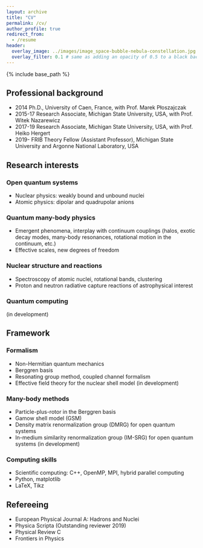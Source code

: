 ```yaml
---
layout: archive
title: "CV"
permalink: /cv/
author_profile: true
redirect_from:
  - /resume
header:
  overlay_image: ../images/image_space-bubble-nebula-constellation.jpg
  overlay_filter: 0.1 # same as adding an opacity of 0.5 to a black background
---
```


{% include base_path %}


## Professional background

- 2014 Ph.D., University of Caen, France, with Prof. Marek P&#322;oszajczak
- 2015-17 Research Associate, Michigan State University, USA, with Prof. Witek Nazarewicz
- 2017-19 Research Associate, Michigan State University, USA, with Prof. Heiko Hergert
- 2019- FRIB Theory Fellow (Assistant Professor), Michigan State University and Argonne National Laboratory, USA


## Research interests

### Open quantum systems

- Nuclear physics: weakly bound and unbound nuclei
- Atomic physics: dipolar and quadrupolar anions

### Quantum many-body physics

- Emergent phenomena, interplay with continuum couplings (halos, exotic decay modes, many-body resonances, rotational motion in the continuum, etc.)
- Effective scales, new degrees of freedom

### Nuclear structure and reactions

- Spectroscopy of atomic nuclei, rotational bands, clustering
- Proton and neutron radiative capture reactions of astrophysical interest

### Quantum computing
(in development)


## Framework

### Formalism

- Non-Hermitian quantum mechanics
- Berggren basis
- Resonating group method, coupled channel formalism
- Effective field theory for the nuclear shell model (in development)

### Many-body methods

- Particle-plus-rotor in the Berggren basis
- Gamow shell model (GSM)
- Density matrix renormalization group (DMRG) for open quantum systems
- In-medium similarity renormalization group (IM-SRG) for open quantum systems (in development)

### Computing skills

- Scientific computing: C++, OpenMP, MPI, hybrid parallel computing
- Python, matplotlib
- LaTeX, Tikz


## Refereeing

- European Physical Journal A: Hadrons and Nuclei
- Physica Scripta (Outstanding reviewer 2019)
- Physical Review C
- Frontiers in Physics


